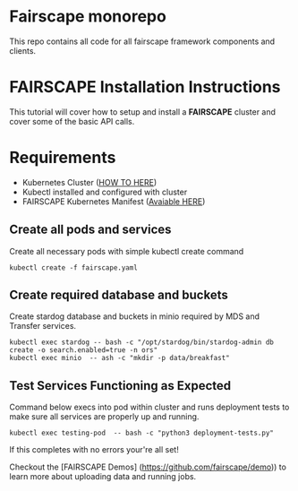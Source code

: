 # Fairscape monorepo

This repo contains all code for all fairscape framework components and clients.

# FAIRSCAPE Installation Instructions

This tutorial will cover how to setup and install a **FAIRSCAPE** cluster and cover some of the basic API calls.  

# Requirements
 - Kubernetes Cluster ([HOW TO HERE](http://example.com/))
 - Kubectl installed and configured with cluster
 - FAIRSCAPE Kubernetes Manifest ([Avaiable HERE](https://github.com/fairscape/deployment))

## Create all pods and services
Create all necessary pods with simple kubectl create command
```console
kubectl create -f fairscape.yaml 
```
## Create required database and buckets
Create stardog database and buckets in minio required by MDS and Transfer services. 
```console
kubectl exec stardog -- bash -c "/opt/stardog/bin/stardog-admin db create -o search.enabled=true -n ors"
kubectl exec minio  -- ash -c "mkdir -p data/breakfast"
```
## Test Services Functioning as Expected
Command below execs into pod within cluster and runs deployment tests to make sure all services are properly up and running. 
```console
kubectl exec testing-pod  -- bash -c "python3 deployment-tests.py"
```

If this completes with no errors your're all set!

Checkout the [FAIRSCAPE Demos] (https://github.com/fairscape/demo)) to learn more about uploading data and running jobs.
